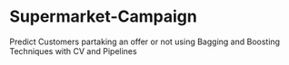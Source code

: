 # Supermarket-Campaign
Predict Customers partaking an offer or not using Bagging and Boosting Techniques with CV and Pipelines
